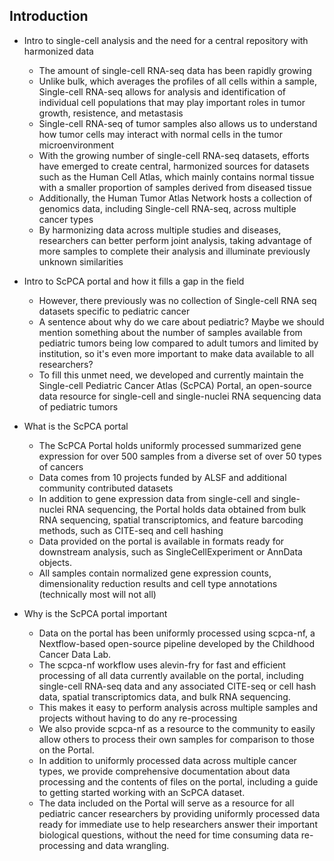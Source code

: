 ## Introduction

- Intro to single-cell analysis and the need for a central repository with harmonized data
  - The amount of single-cell RNA-seq data has been rapidly growing
  - Unlike bulk, which averages the profiles of all cells within a sample, Single-cell RNA-seq allows for analysis and identification of individual cell populations that may play important roles in tumor growth, resistence, and metastasis
  - Single-cell RNA-seq of tumor samples also allows us to understand how tumor cells may interact with normal cells in the tumor microenvironment
  - With the growing number of single-cell RNA-seq datasets, efforts have emerged to create central, harmonized sources for datasets such as the Human Cell Atlas, which mainly contains normal tissue with a smaller proportion of samples derived from diseased tissue
  - Additionally, the Human Tumor Atlas Network hosts a collection of genomics data, including Single-cell RNA-seq, across multiple cancer types
  - By harmonizing data across multiple studies and diseases, researchers can better perform joint analysis, taking advantage of more samples to complete their analysis and illuminate previously unknown similarities

- Intro to ScPCA portal and how it fills a gap in the field
  - However, there previously was no collection of Single-cell RNA seq datasets specific to pediatric cancer
  - A sentence about why do we care about pediatric? Maybe we should mention something about the number of samples available from pediatric tumors being low compared to adult tumors and limited by institution, so it's even more important to make data available to all researchers?
  - To fill this unmet need, we developed and currently maintain the Single-cell Pediatric Cancer Atlas (ScPCA) Portal, an open-source data resource for single-cell and single-nuclei RNA sequencing data of pediatric tumors


- What is the ScPCA portal
  - The ScPCA Portal holds uniformly processed summarized gene expression for over 500 samples from a diverse set of over 50 types of cancers
  - Data comes from 10 projects funded by ALSF and additional community contributed datasets
  - In addition to gene expression data from single-cell and single-nuclei RNA sequencing, the Portal holds data obtained from bulk RNA sequencing, spatial transcriptomics, and feature barcoding methods, such as CITE-seq and cell hashing
  - Data provided on the portal is available in formats ready for downstream analysis, such as SingleCellExperiment or AnnData objects.
  - All samples contain normalized gene expression counts, dimensionality reduction results and cell type annotations (technically most will not all)


- Why is the ScPCA portal important
  - Data on the portal has been uniformly processed using scpca-nf, a Nextflow-based open-source pipeline developed by the Childhood Cancer Data Lab.
  - The scpca-nf workflow uses alevin-fry for fast and efficient processing of all data currently available on the portal, including single-cell RNA-seq data and any associated CITE-seq or cell hash data, spatial transcriptomics data, and bulk RNA sequencing.
  - This makes it easy to perform analysis across multiple samples and projects without having to do any re-processing
  - We also provide scpca-nf as a resource to the community to easily allow others to process their own samples for comparison to those on the Portal.
  - In addition to uniformly processed data across multiple cancer types, we provide comprehensive documentation about data processing and the contents of files on the portal, including a guide to getting started working with an ScPCA dataset.
  - The data included on the Portal will serve as a resource for all pediatric cancer researchers by providing uniformly processed data ready for immediate use to help researchers answer their important biological questions, without the need for time consuming data re-processing and data wrangling.
